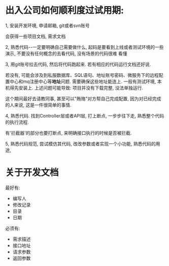 # 出入公司如何顺利度过试用期:

1, 安装开发环境, 申请邮箱, git或者svn账号

会获得一些项目文档, 需求文档

2, 熟悉代码--一定要明确自己需要做什么, 起码是要看到上线或者测试环境的一些演示, 不要没有任何概念的去看代码, 没有场景的代码很难 看懂

3, 用git账号拉去代码, 然后将代码跑起来. 若有相应的代码运行文档还好说. 

若没有, 可能会涉及到私服数据库、SQL语句、地址账号密码、微服务下的远程配置中心和mq注册中心等**地址**问题. 需要确保这些地址能连上. 一般有测试环境, 本机得先安装上. 上述问题可能导致: 项目并没有下载完整, 没法单独运行.

这个期间最好去请教同事, 甚至可以"贿赂"对方帮自己完成配置, 因为对已经完成的人来说, 这是一件很简单的事情.

4, 熟悉代码. 找到Controller层或者API层, 打上断点, 一步步往下走, 熟悉整个代码的执行流程. 

有'拦截器'的部分也要打断点, 来明确接口执行的时候是否被拦截.

5, 熟悉代码规范, 尝试模仿其代码, 改改参数或者实现一个小功能, 熟悉代码的用途, 

# 关于开发文档

最好有: 
- 编写人
- 修改记录
- 目录
- 日期

必须有:
- 需求描述
- 接口地址
- 请求参数
- 返回参数
